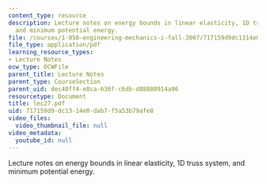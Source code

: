```yaml
---
content_type: resource
description: Lecture notes on energy bounds in linear elasticity, 1D truss system,
  and minimum potential energy.
file: /courses/1-050-engineering-mechanics-i-fall-2007/717159d9dc1314e0dab7f5a53b79afe8_lec27.pdf
file_type: application/pdf
learning_resource_types:
- Lecture Notes
ocw_type: OCWFile
parent_title: Lecture Notes
parent_type: CourseSection
parent_uid: dec40ff4-e8ca-636f-c6db-d88880914a96
resourcetype: Document
title: lec27.pdf
uid: 717159d9-dc13-14e0-dab7-f5a53b79afe8
video_files:
  video_thumbnail_file: null
video_metadata:
  youtube_id: null
---
```

Lecture notes on energy bounds in linear elasticity, 1D truss system, and minimum potential energy.


